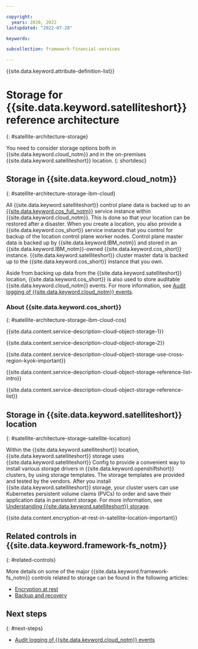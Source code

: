 ```yaml
---

copyright:
  years: 2020, 2022
lastupdated: "2022-07-28"

keywords: 

subcollection: framework-financial-services

---
```


{{site.data.keyword.attribute-definition-list}}

# Storage for {{site.data.keyword.satelliteshort}} reference architecture
{: #satellite-architecture-storage}

You need to consider storage options both in {{site.data.keyword.cloud_notm}} and in the on-premises {{site.data.keyword.satelliteshort}} location.
{: shortdesc}

## Storage in {{site.data.keyword.cloud_notm}}
{: #satellite-architecture-storage-ibm-cloud}

All {{site.data.keyword.satelliteshort}} control plane data is backed up to an [{{site.data.keyword.cos_full_notm}}](/docs/cloud-object-storage?topic=cloud-object-storage-about-cloud-object-storage) service instance within {{site.data.keyword.cloud_notm}}. This is done so that your location can be restored after a disaster. When you create a location, you also provide a {{site.data.keyword.cos_short}} service instance that you control for backup of the location control plane worker nodes. Control plane master data is backed up by {{site.data.keyword.IBM_notm}} and stored in an {{site.data.keyword.IBM_notm}}-owned {{site.data.keyword.cos_short}} instance. {{site.data.keyword.satelliteshort}} cluster master data is backed up to the {{site.data.keyword.cos_short}} instance that you own.

Aside from backing up data from the {{site.data.keyword.satelliteshort}} location, {{site.data.keyword.cos_short}} is also used to store auditable {{site.data.keyword.cloud_notm}} events. For more information, see [Audit logging of {{site.data.keyword.cloud_notm}} events](/docs/framework-financial-services?topic=framework-financial-services-shared-logging-audit).

### About {{site.data.keyword.cos_short}}
{: #satellite-architecture-storage-ibm-cloud-cos}

{{site.data.content.service-description-cloud-object-storage-1}}

{{site.data.content.service-description-cloud-object-storage-2}}

{{site.data.content.service-description-cloud-object-storage-use-cross-region-kyok-important}}

{{site.data.content.service-description-cloud-object-storage-reference-list-intro}}

{{site.data.content.service-description-cloud-object-storage-reference-list}}

## Storage in {{site.data.keyword.satelliteshort}} location
{: #satellite-architecture-storage-satellite-location}

Within the {{site.data.keyword.satelliteshort}} location, {{site.data.keyword.satelliteshort}} storage uses {{site.data.keyword.satelliteshort}} Config to provide a convenient way to install various storage drivers in {{site.data.keyword.openshiftshort}} clusters, by using storage templates. The storage templates are provided and tested by the vendors. After you install {{site.data.keyword.satelliteshort}} storage, your cluster users can use Kubernetes persistent volume claims (PVCs) to order and save their application data in persistent storage. For more information, see [Understanding {{site.data.keyword.satelliteshort}} storage](/docs/satellite?topic=satellite-sat-storage-template-ov).

{{site.data.content.encryption-at-rest-in-satellite-location-important}}

## Related controls in {{site.data.keyword.framework-fs_notm}} 
{: #related-controls}

More details on some of the major {{site.data.keyword.framework-fs_notm}} controls related to storage can be found in the following articles:

- [Encryption at rest](/docs/framework-financial-services?topic=framework-financial-services-shared-encryption-at-rest)
- [Backup and recovery](/docs/framework-financial-services?topic=framework-financial-services-shared-bcdr)

## Next steps
{: #next-steps}

* [Audit logging of {{site.data.keyword.cloud_notm}} events](/docs/framework-financial-services?topic=framework-financial-services-shared-logging-audit)
